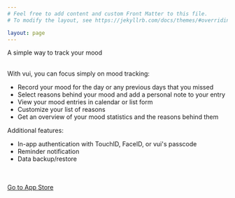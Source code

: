 ```yaml
---
# Feel free to add content and custom Front Matter to this file.
# To modify the layout, see https://jekyllrb.com/docs/themes/#overriding-theme-defaults

layout: page
---
```


A simple way to track your mood
\
&nbsp;

With vui, you can focus simply on mood tracking:
- Record your mood for the day or any previous days that you missed
- Select reasons behind your mood and add a personal note to your entry
- View your mood entries in calendar or list form
- Customize your list of reasons
- Get an overview of your mood statistics and the reasons behind them

Additional features:
- In-app authentication with TouchID, FaceID, or vui's passcode
- Reminder notification
- Data backup/restore
\
&nbsp;
\
&nbsp;

[Go to App Store]()